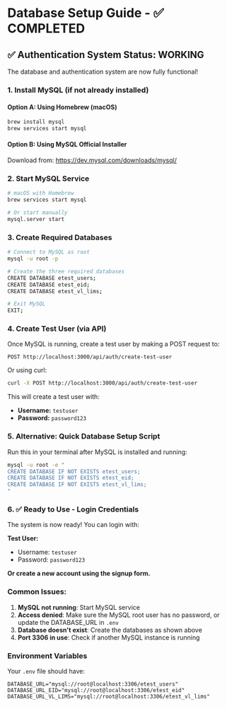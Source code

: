 # Database Setup Guide - ✅ COMPLETED

## ✅ Authentication System Status: WORKING

The database and authentication system are now fully functional!

### 1. Install MySQL (if not already installed)

#### Option A: Using Homebrew (macOS)
```bash
brew install mysql
brew services start mysql
```

#### Option B: Using MySQL Official Installer
Download from: https://dev.mysql.com/downloads/mysql/

### 2. Start MySQL Service
```bash
# macOS with Homebrew
brew services start mysql

# Or start manually
mysql.server start
```

### 3. Create Required Databases
```bash
# Connect to MySQL as root
mysql -u root -p

# Create the three required databases
CREATE DATABASE etest_users;
CREATE DATABASE etest_eid;
CREATE DATABASE etest_vl_lims;

# Exit MySQL
EXIT;
```

### 4. Create Test User (via API)
Once MySQL is running, create a test user by making a POST request to:
```
POST http://localhost:3000/api/auth/create-test-user
```

Or using curl:
```bash
curl -X POST http://localhost:3000/api/auth/create-test-user
```

This will create a test user with:
- **Username:** `testuser`
- **Password:** `password123`

### 5. Alternative: Quick Database Setup Script
Run this in your terminal after MySQL is installed and running:

```bash
mysql -u root -e "
CREATE DATABASE IF NOT EXISTS etest_users;
CREATE DATABASE IF NOT EXISTS etest_eid;  
CREATE DATABASE IF NOT EXISTS etest_vl_lims;
"
```

### 6. ✅ Ready to Use - Login Credentials
The system is now ready! You can login with:

**Test User:**
- Username: `testuser`
- Password: `password123`

**Or create a new account using the signup form.**

### Common Issues:

1. **MySQL not running**: Start MySQL service
2. **Access denied**: Make sure the MySQL root user has no password, or update the DATABASE_URL in `.env`
3. **Database doesn't exist**: Create the databases as shown above
4. **Port 3306 in use**: Check if another MySQL instance is running

### Environment Variables
Your `.env` file should have:
```
DATABASE_URL="mysql://root@localhost:3306/etest_users"
DATABASE_URL_EID="mysql://root@localhost:3306/etest_eid"  
DATABASE_URL_VL_LIMS="mysql://root@localhost:3306/etest_vl_lims"
``` 
